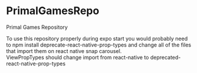 # PrimalGamesRepo
Primal Games Repository

To use this repository properly during expo start you would probably need to npm install deprecate-react-native-prop-types and change all of the files that import them on react native snap carousel.  
ViewPropTypes should change import from react-native to deprecated-react-native-prop-types
